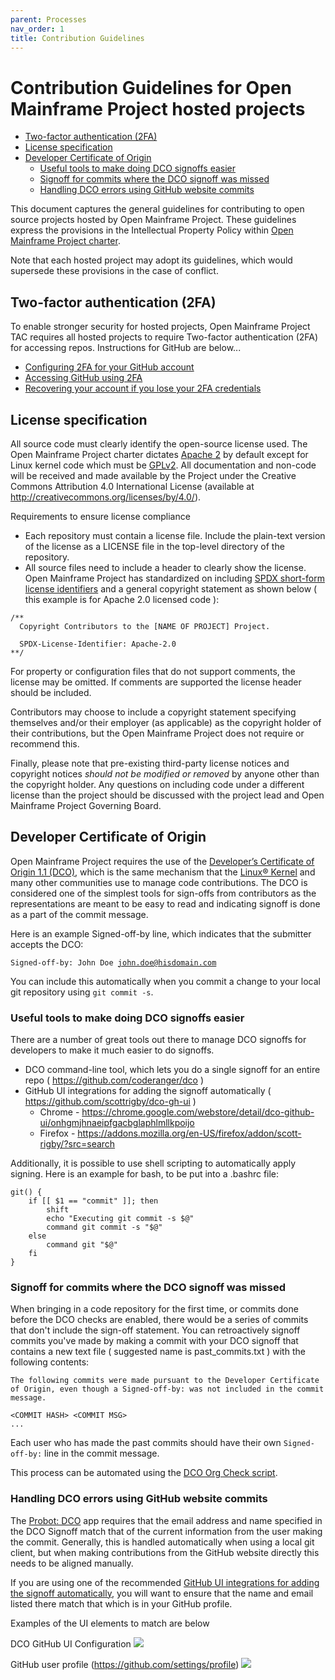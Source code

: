 ```yaml
---
parent: Processes
nav_order: 1
title: Contribution Guidelines
---
```

# Contribution Guidelines for Open Mainframe Project hosted projects

- [Two-factor authentication (2FA)](#two-factor-authentication-2fa)
- [License specification](#license-specification)
- [Developer Certificate of Origin](#developer-certificate-of-origin)
    - [Useful tools to make doing DCO signoffs easier](#useful-tools-to-make-doing-dco-signoffs-easier)
    - [Signoff for commits where the DCO signoff was missed](#signoff-for-commits-where-the-dco-signoff-was-missed)
    - [Handling DCO errors using GitHub website commits](#handling-dco-errors-using-github-website-commits)


This document captures the general guidelines for contributing to open source projects hosted by Open Mainframe Project. These guidelines express the provisions in the Intellectual	Property Policy within [Open Mainframe Project charter](https://openmainframeproject.org/charter).

Note that each hosted project may adopt its guidelines, which would supersede these provisions in the case of conflict.

## Two-factor authentication (2FA)

To enable stronger security for hosted projects, Open Mainframe Project TAC requires all hosted projects to require Two-factor authentication (2FA) for accessing repos. Instructions for GitHub are below...

- [Configuring 2FA for your GitHub account](https://docs.github.com/en/github/authenticating-to-github/configuring-two-factor-authentication)
- [Accessing GitHub using 2FA](https://docs.github.com/en/github/authenticating-to-github/accessing-github-using-two-factor-authentication)
- [Recovering your account if you lose your 2FA credentials](https://docs.github.com/en/github/authenticating-to-github/recovering-your-account-if-you-lose-your-2fa-credentials)

## License specification

All source code must clearly identify the open-source license used. The Open Mainframe Project charter dictates [Apache 2](https://spdx.org/licenses/Apache-2.0.html) by default except for Linux kernel code which must be [GPLv2](https://spdx.org/licenses/GPL-2.0). All	documentation	and non-code will	be received and	made available by the Project under the Creative Commons Attribution 4.0 International License (available at http://creativecommons.org/licenses/by/4.0/).

Requirements to ensure license compliance

- Each repository must contain a license file. Include the plain-text version of the license as a LICENSE file in the top-level directory of the repository.
- All source files need to include a header to clearly show the license. Open Mainframe Project has standardized on including [SPDX short-form license identifiers](https://spdx.org/ids) and a general copyright statement as shown below ( this example is for Apache 2.0 licensed code ):

````
/**
  Copyright Contributors to the [NAME OF PROJECT] Project.

  SPDX-License-Identifier: Apache-2.0
**/
````

For property or configuration files that do not support comments, the license may be omitted. If comments are supported the license header should be included.

Contributors may choose to include a copyright statement specifying themselves and/or their employer (as applicable) as the copyright holder of their contributions, but the Open Mainframe Project does not require or recommend this.

Finally, please note that pre-existing third-party license notices and copyright notices *should not be modified or removed* by anyone other than the copyright holder. Any questions on including code under a different license than the project should be discussed with the project lead and Open Mainframe Project Governing Board.

## Developer Certificate of Origin

Open Mainframe Project requires the use of the [Developer’s Certificate of Origin 1.1 (DCO)](https://developercertificate.org/), which is the same mechanism that the [Linux® Kernel](https://git.kernel.org/pub/scm/linux/kernel/git/torvalds/linux.git/tree/Documentation/process/submitting-patches.rst#n416) and many other communities use to manage code contributions. The DCO is considered one of the simplest tools for sign-offs from contributors as the representations are meant to be easy to read and indicating signoff is done as a part of the commit message.

Here is an example Signed-off-by line, which indicates that the submitter accepts the DCO:

<code>Signed-off-by: John Doe <john.doe@hisdomain.com></code>

You can include this automatically when you commit a change to your local git repository using <code>git commit -s</code>.

### Useful tools to make doing DCO signoffs easier

There are a number of great tools out there to manage DCO signoffs for developers to make it much easier to do signoffs.

- DCO command-line tool, which lets you do a single signoff for an entire repo ( https://github.com/coderanger/dco )
- GitHub UI integrations for adding the signoff automatically ( https://github.com/scottrigby/dco-gh-ui )
  - Chrome - https://chrome.google.com/webstore/detail/dco-github-ui/onhgmjhnaeipfgacbglaphlmllkpoijo
  - Firefox - https://addons.mozilla.org/en-US/firefox/addon/scott-rigby/?src=search

Additionally, it is possible to use shell scripting to automatically apply signing. Here is an example for bash, to be put into a .bashrc file:

```
git() {
    if [[ $1 == "commit" ]]; then
        shift
        echo "Executing git commit -s $@"
        command git commit -s "$@"
    else
        command git "$@"
    fi
}
```

### Signoff for commits where the DCO signoff was missed

When bringing in a code repository for the first time, or commits done before the DCO checks are enabled, there would be a series of commits that don't include the sign-off statement. You can retroactively signoff commits you've made by making a commit with your DCO signoff that contains a new text file ( suggested name is past_commits.txt ) with the following contents:

````
The following commits were made pursuant to the Developer Certificate of Origin, even though a Signed-off-by: was not included in the commit message.

<COMMIT HASH> <COMMIT MSG>
...
````

Each user who has made the past commits should have their own <code>Signed-off-by:</code> line in the commit message.

This process can be automated using the [DCO Org Check script](https://github.com/jmertic/dco-org-check).

### Handling DCO errors using GitHub website commits

The [Probot: DCO](https://github.com/probot/dco) app requires that the email address and name specified in the DCO Signoff match that of the current information from the user making the commit. Generally, this is handled automatically when using a local git client, but when making contributions from the GitHub website directly this needs to be aligned manually. 

If you are using one of the recommended [GitHub UI integrations for adding the signoff automatically]( https://github.com/scottrigby/dco-gh-ui), you will want to ensure that the name and email listed there match that which is in your GitHub profile.

Examples of the UI elements to match are below

DCO GitHub UI Configuration
![](assets/dco-github-ui.png)

GitHub user profile (https://github.com/settings/profile)
![](assets/github-settings-profile.png)

